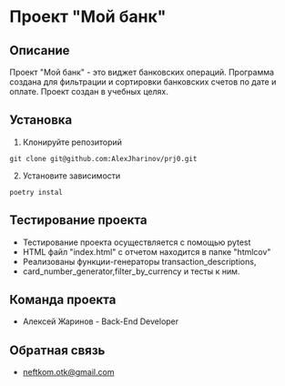 # Проект "Мой банк"

## Описание
Проект "Мой банк" - это виджет банковских операций.
Программа создана для фильтрации и сортировки банковских счетов по дате и оплате.
Проект создан в учебных целях.

## Установка

1. Клонируйте репозиторий
```
git clone git@github.com:AlexJharinov/prj0.git
```
2. Установите зависимости
```
poetry instal
```
## Тестирование проекта

- Тестирование проекта осуществляется с помощью pytest
- HTML файл "index.html" с отчетом находится в папке "htmlcov"
- Реализованы функции-генераторы transaction_descriptions,
- card_number_generator,filter_by_currency и тесты к ним.

## Команда проекта 

- Алексей Жаринов - Back-End Developer

## Обратная связь

- neftkom.otk@gmail.com


